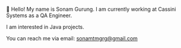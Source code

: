 👋 Hello! My name is Sonam Gurung. I am currently working at Cassini Systems as a QA Engineer.

I am interested in Java projects.

You can reach me via email: sonamtmgrg@gmail.com
